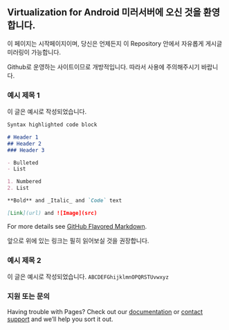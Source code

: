 ## Virtualization for Android 미러서버에 오신 것을 환영합니다.

이 페이지는 시작페이지이며, 당신은 언제든지 이 Repository 안에서 자유롭게 게시글 미러링이 가능합니다.

Github로 운영하는 사이트이므로 개방적입니다. 따라서 사용에 주의해주시기 바랍니다.

### 예시 제목 1

이 글은 예시로 작성되었습니다.

```markdown
Syntax highlighted code block

# Header 1
## Header 2
### Header 3

- Bulleted
- List

1. Numbered
2. List

**Bold** and _Italic_ and `Code` text

[Link](url) and ![Image](src)
```

For more details see [GitHub Flavored Markdown](https://guides.github.com/features/mastering-markdown/).

앞으로 위에 있는 링크는 필히 읽어보실 것을 권장합니다.

### 예시 제목 2

이 글은 예시로 작성되었습니다. `ABCDEFGhijklmnOPQRSTUvwxyz`

### 지원 또는 문의

Having trouble with Pages? Check out our [documentation](https://help.github.com/categories/github-pages-basics/) or [contact support](https://github.com/contact) and we’ll help you sort it out.
